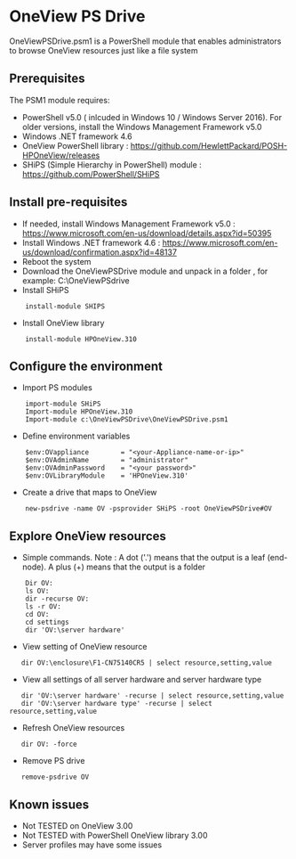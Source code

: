 # OneView PS Drive

OneViewPSDrive.psm1 is a PowerShell module that enables administrators to browse OneView resources just like a file system


## Prerequisites
The PSM1 module requires:
   * PowerShell v5.0 ( inlcuded in Windows 10 / Windows Server 2016). For older versions, install the Windows Management Framework v5.0
   * Windows .NET framework 4.6 
   * OneView PowerShell library : https://github.com/HewlettPackard/POSH-HPOneView/releases
   * SHiPS (Simple Hierarchy in PowerShell) module : https://github.com/PowerShell/SHiPS  

## Install pre-requisites
   * If needed, install Windows Management Framework v5.0 : https://www.microsoft.com/en-us/download/details.aspx?id=50395
   * Install Windows .NET framework 4.6 : https://www.microsoft.com/en-us/download/confirmation.aspx?id=48137
   * Reboot the system
   * Download the OneViewPSDrive module and unpack in a folder , for example: C:\OneViewPSdrive
   * Install SHiPS 
```
    install-module SHIPS
```
   * Install OneView library 
```
    install-module HPOneView.310
```


## Configure the environment 

   * Import PS modules
```
    import-module SHiPS
    Import-module HPOneView.310
    Import-module c:\OneViewPSDrive\OneViewPSDrive.psm1
```   
   *  Define environment variables
```
    $env:OVappliance        = "<your-Appliance-name-or-ip>"
    $env:OVAdminName        = "administrator"
    $env:OVAdminPassword    = "<your password>"
    $env:OVLibraryModule    = 'HPOneView.310'
```
   * Create a drive that maps to OneView 
```
    new-psdrive -name OV -psprovider SHiPS -root OneViewPSDrive#OV
``` 

## Explore OneView resources

   * Simple commands. Note : A dot ('.') means that the output is a leaf (end-node). A plus (+) means that the output is a folder
```
    Dir OV:
    ls OV:
    dir -recurse OV:
    ls -r OV:
    cd OV:
    cd settings
    dir 'OV:\server hardware'
```   

   * View setting of OneView resource
```
   dir OV:\enclosure\F1-CN75140CR5 | select resource,setting,value
```

   * View all settings of all server hardware and server hardware type
```
   dir 'OV:\server hardware' -recurse | select resource,setting,value
   dir 'OV:\server hardware type' -recurse | select resource,setting,value
```

   * Refresh OneView resources
```
   dir OV: -force
```

   * Remove PS drive 
```
   remove-psdrive OV
```

## Known issues

   * Not TESTED on OneView 3.00
   * Not TESTED with PowerShell OneView library 3.00
   * Server profiles may have some issues